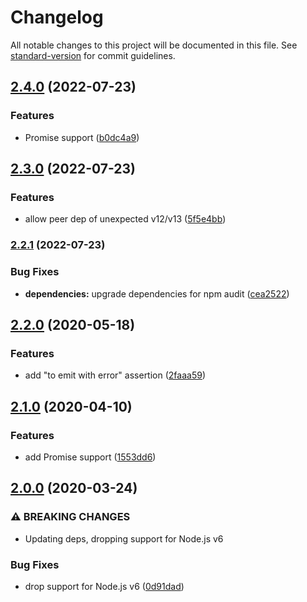 # Changelog

All notable changes to this project will be documented in this file. See [standard-version](https://github.com/conventional-changelog/standard-version) for commit guidelines.

## [2.4.0](https://github.com/boneskull/unexpected-eventemitter/compare/v2.3.0...v2.4.0) (2022-07-23)

### Features

- Promise support ([b0dc4a9](https://github.com/boneskull/unexpected-eventemitter/commit/b0dc4a92618e3866dc623801d1aef69c51aa7639))

## [2.3.0](https://github.com/boneskull/unexpected-eventemitter/compare/v2.2.1...v2.3.0) (2022-07-23)

### Features

- allow peer dep of unexpected v12/v13 ([5f5e4bb](https://github.com/boneskull/unexpected-eventemitter/commit/5f5e4bba8adfbc3d9bcb8dcc7e5853a518d1f9e2))

### [2.2.1](https://github.com/boneskull/unexpected-eventemitter/compare/v2.2.0...v2.2.1) (2022-07-23)

### Bug Fixes

- **dependencies:** upgrade dependencies for npm audit ([cea2522](https://github.com/boneskull/unexpected-eventemitter/commit/cea2522c6b6e4a2570cff00023fcbd7bee615b6c))

## [2.2.0](https://github.com/boneskull/unexpected-eventemitter/compare/v2.1.0...v2.2.0) (2020-05-18)

### Features

- add "to emit with error" assertion ([2faaa59](https://github.com/boneskull/unexpected-eventemitter/commit/2faaa599bb9638ad511146f968c4e9a354a993f0))

## [2.1.0](https://github.com/boneskull/unexpected-eventemitter/compare/v2.0.0...v2.1.0) (2020-04-10)

### Features

- add Promise support ([1553dd6](https://github.com/boneskull/unexpected-eventemitter/commit/1553dd6d8f6d3da98d45206c8d5064688b90b949))

## [2.0.0](https://github.com/boneskull/unexpected-eventemitter/compare/v1.1.3...v2.0.0) (2020-03-24)

### ⚠ BREAKING CHANGES

- Updating deps, dropping support for Node.js v6

### Bug Fixes

- drop support for Node.js v6 ([0d91dad](https://github.com/boneskull/unexpected-eventemitter/commit/0d91dad48b808a9138deea0fddd47d76adf778ae))
